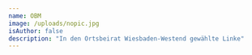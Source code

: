 ```yaml
---
name: OBM
image: /uploads/nopic.jpg
isAuthor: false
description: "In den Ortsbeirat Wiesbaden-Westend gewählte Linke"
---
```

